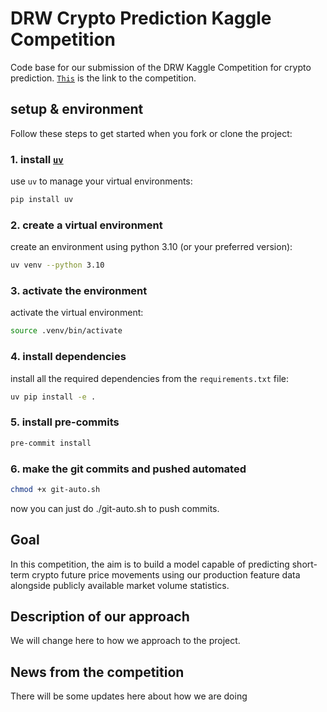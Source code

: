 # DRW Crypto Prediction Kaggle Competition  
Code base for our submission of the DRW Kaggle Competition for crypto prediction. [`This`](http://kaggle.com/competitions/drw-crypto-market-prediction/team) is the link to the competition.

## setup & environment

Follow these steps to get started when you fork or clone the project:

### 1. install [`uv`](https://github.com/astral-sh/uv/)

use `uv` to manage your virtual environments:

```bash
pip install uv
```

### 2. create a virtual environment

create an environment using python 3.10 (or your preferred version):

```bash
uv venv --python 3.10
```

### 3. activate the environment

activate the virtual environment:

```bash
source .venv/bin/activate
```

### 4. install dependencies

install all the required dependencies from the `requirements.txt` file:

```bash
uv pip install -e .
```

### 5. install pre-commits

```bash
pre-commit install
```

### 6. make the git commits and pushed automated

```bash
chmod +x git-auto.sh
```

now you can just do ./git-auto.sh to push commits.

## Goal  

In this competition, the aim is to build a model capable of predicting short-term crypto future price movements using our production feature data alongside publicly available market volume statistics. 

## Description of our approach

We will change here to how we approach to the project.

## News from the competition

There will be some updates here about how we are doing
